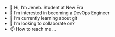 - 👋 Hi, I’m Jeneb. Student at New Era
- 👀 I’m interested in becoming a DevOps Engineer
- 🌱 I’m currently learning about git
- 💞️ I’m looking to collaborate on?
- 📫 How to reach me ...

<!---
NewEraDevOps/NewEraDevOps is a ✨ special ✨ repository because its `README.md` (this file) appears on your GitHub profile.
You can click the Preview link to take a look at your changes.
--->
